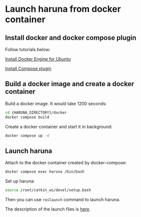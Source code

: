 # Launch haruna from docker container

## Install docker and docker compose plugin

Follow tutorials below:

[Install Docker Engine for Ubuntu](https://docs.docker.com/engine/install/ubuntu/#install-using-the-repository)

[Install Compose plugin](https://docs.docker.com/compose/install/linux/#install-using-the-repository)

## Build a docker image and create a docker container

Build a docker image.
It would take 1200 seconds:

```bash
cd {HARUNA_DIRECTORY}/docker
docker compose build
```

Create a docker container and start it in background:

```bash
docker compose up -d
```

## Launch haruna

Attach to the docker container created by docker-compose:

```bash
docker compose exec haruna /bin/bash
```

Set up haruna:

```bash
source /root/catkin_ws/devel/setup.bash
```

Then you can use `roslaunch` command to launch haruna.

The description of the launch files is [here](../docs/launch.md).
